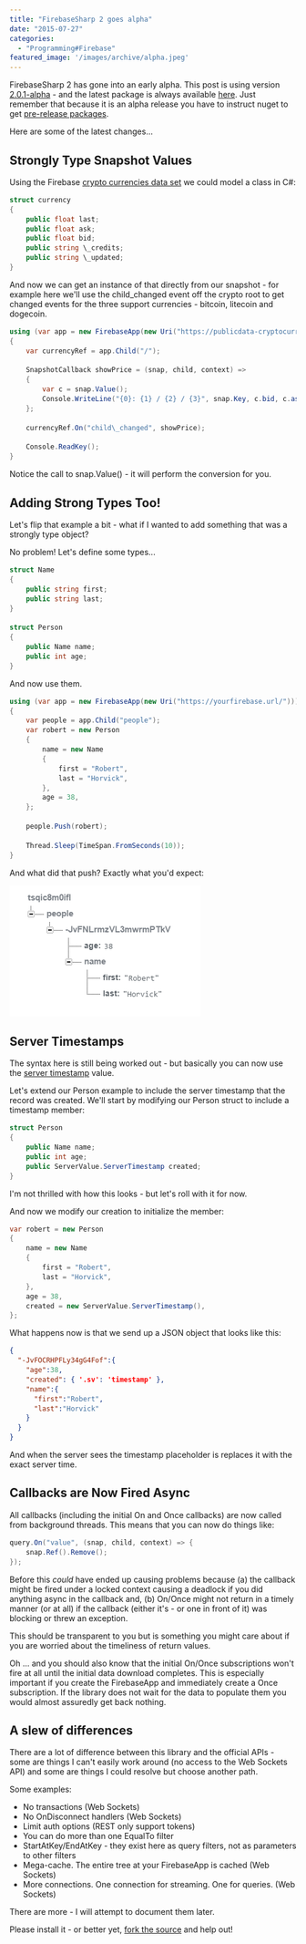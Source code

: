 ```yaml
---
title: "FirebaseSharp 2 goes alpha"
date: "2015-07-27"
categories: 
  - "Programming#Firebase"
featured_image: '/images/archive/alpha.jpeg'
---
```


FirebaseSharp 2 has gone into an early alpha. This post is using version [2.0.1-alpha](https://www.nuget.org/packages/FirebaseSharp/2.0.1-alpha) - and the latest package is always available [here](https://www.nuget.org/packages/FirebaseSharp/). Just remember that because it is an alpha release you have to instruct nuget to get [pre-release packages](https://docs.nuget.org/create/versioning#installing-prerelease-packages).

Here are some of the latest changes...

## Strongly Type Snapshot Values

Using the Firebase [crypto currencies data set](https://www.firebase.com/docs/open-data/cryptocurrencies.html) we could model a class in C#:

```csharp
struct currency
{
    public float last;
    public float ask;
    public float bid;
    public string \_credits;
    public string \_updated;
}
```

And now we can get an instance of that directly from our snapshot - for example here we'll use the child\_changed event off the crypto root to get changed events for the three support currencies - bitcoin, litecoin and dogecoin.

```csharp
using (var app = new FirebaseApp(new Uri("https://publicdata-cryptocurrency.firebaseio.com/")))
{
    var currencyRef = app.Child("/");

    SnapshotCallback showPrice = (snap, child, context) =>
    {
        var c = snap.Value();
        Console.WriteLine("{0}: {1} / {2} / {3}", snap.Key, c.bid, c.ask, c.last);
    };

    currencyRef.On("child\_changed", showPrice);

    Console.ReadKey();
} 
```

Notice the call to snap.Value() - it will perform the conversion for you.

## Adding Strong Types Too!

Let's flip that example a bit - what if I wanted to add something that was a strongly type object?

No problem! Let's define some types...

```csharp
struct Name
{
    public string first;
    public string last;
}

struct Person
{
    public Name name;
    public int age;
}
```

And now use them.

```csharp
using (var app = new FirebaseApp(new Uri("https://yourfirebase.url/")))
{
    var people = app.Child("people");
    var robert = new Person
    {
        name = new Name
        {
            first = "Robert",
            last = "Horvick",
        },
        age = 38,
    };

    people.Push(robert);

    Thread.Sleep(TimeSpan.FromSeconds(10));
}
```

And what did that push? Exactly what you'd expect:

![addobjectresult](/images/archive/addobjectresult.png)

## Server Timestamps

The syntax here is still being worked out - but basically you can now use the [server timestamp](https://www.firebase.com/docs/web/api/servervalue/timestamp.html) value.

Let's extend our Person example to include the server timestamp that the record was created. We'll start by modifying our Person struct to include a timestamp member:

```csharp
struct Person
{
    public Name name;
    public int age;
    public ServerValue.ServerTimestamp created;
}
```

I'm not thrilled with how this looks - but let's roll with it for now.

And now we modify our creation to initialize the member:

```csharp
var robert = new Person
{
    name = new Name
    {
        first = "Robert",
        last = "Horvick",
    },
    age = 38,
    created = new ServerValue.ServerTimestamp(),
};
```

What happens now is that we send up a JSON object that looks like this:

```json
{  
  "-JvFOCRHPFLy34gG4Fof":{  
    "age":38,
    "created": { '.sv': 'timestamp' },
    "name":{  
      "first":"Robert",
      "last":"Horvick"
    }
  }
}
```

And when the server sees the timestamp placeholder is replaces it with the exact server time.

## Callbacks are Now Fired Async

All callbacks (including the initial On and Once callbacks) are now called from background threads. This means that you can now do things like:

```csharp
query.On("value", (snap, child, context) => {
    snap.Ref().Remove();
});
```

Before this _could_ have ended up causing problems because (a) the callback might be fired under a locked context causing a deadlock if you did anything async in the callback and, (b) On/Once might not return in a timely manner (or at all) if the callback (either it's - or one in front of it) was blocking or threw an exception.

This should be transparent to you but is something you might care about if you are worried about the timeliness of return values.

Oh ... and you should also know that the initial On/Once subscriptions won't fire at all until the initial data download completes. This is especially important if you create the FirebaseApp and immediately create a Once subscription. If the library does not wait for the data to populate them you would almost assuredly get back nothing.

## A slew of differences

There are a lot of difference between this library and the official APIs - some are things I can't easily work around (no access to the Web Sockets API) and some are things I could resolve but choose another path.

Some examples:

- No transactions (Web Sockets)
- No OnDisconnect handlers (Web Sockets)
- Limit auth options (REST only support tokens)
- You can do more than one EqualTo filter
- StartAtKey/EndAtKey - they exist here as query filters, not as parameters to other filters
- Mega-cache. The entire tree at your FirebaseApp is cached (Web Sockets)
- More connections. One connection for streaming. One for queries. (Web Sockets)

There are more - I will attempt to document them later.

Please install it - or better yet, [fork the source](https://github.com/bubbafat/FirebaseSharp) and help out!
